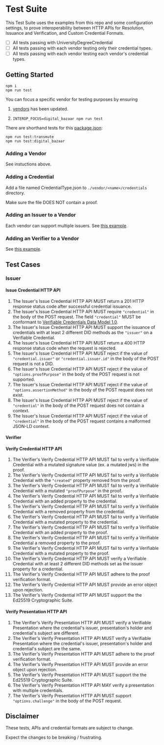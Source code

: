 # Test Suite

This Test Suite uses the examples from this repo and some configuration settings, to prove interoperability between HTTP APIs for Resolution, Issuance and Verification, and Custom Credential Formats.

- [ ] All tests passing with UniversityDegreeCredential
- [ ] All tests passing with each vendor testing only their credential types.
- [ ] All tests passing with each vendor testing each vendor's credential types.

## Getting Started

```
npm i
npm run test
```

You can focus a specific vendor for testing purposes by ensuring

1. [vendors](./vendors/index.js) has been updated.

1. `INTEROP_FOCUS=digital_bazaar npm run test`

There are shorthand tests for this [package.json](./package.json):

```
npm run test:transmute
npm run test:digital_bazaar
```

### Adding a Vendor

See instuctions above.

### Adding a Credential

Add a file named CredentialType.json to `./vendor/<name>/credentials` directory.

Make sure the file DOES NOT contain a proof.

### Adding an Issuer to a Vendor

Each vendor can support multiple issuers. See [this example](./vendors/transmute/index.js).

### Adding an Verifier to a Vendor

See [this example](./vendors/transmute/index.js).

## Test Cases

### Issuer

#### Issue Credential HTTP API

1. The Issuer's Issue Credential HTTP API MUST return a 201 HTTP response status code after successful credential issuance.
2. The Issuer's Issue Credential HTTP API MUST require `"credential"` in the body of the POST request. The field `"credential"` MUST be conformant to [Verifiable Credentials Data Model 1.0](https://www.w3.org/TR/vc-data-model/).
3. The Issuer's Issue Credential HTTP API MUST support the issuance of credentials with at least 2 different DID methods as the `"issuer"` on a Verifiable Credential.
4. The Issuer's Issue Credential HTTP API MUST return a 400 HTTP response status code when the request is rejected.
5. The Issuer's Issue Credential HTTP API MUST reject if the value of `"credential.issuer"` or `"credential.issuer.id"` in the body of the POST request is not a DID.
6. The Issuer's Issue Credential HTTP API MUST reject if the value of `"options.proofPurpose"` in the body of the POST request is not supported.
7. The Issuer's Issue Credential HTTP API MUST reject if the value of `"options.assertionMethod"` in the body of the POST request does not exist.
8. The Issuer's Issue Credential HTTP API MUST reject if the value of `"credential"` in the body of the POST request does not contain a context.
9. The Issuer's Issue Credential HTTP API MUST reject if the value of `"credential"` in the body of the POST request contains a malformed JSON-LD context.

#### Verifier

#### Verify Credential HTTP API

1. The Verifier's Verify Credential HTTP API MUST fail to verify a Verifiable Credential with a mutated signature value (ex. a mutated jws) in the proof.
2. The Verifier's Verify Credential HTTP API MUST fail to verify a Verifiable Credential with the `"created"` property removed from the proof.
3. The Verifier's Verify Credential HTTP API MUST fail to verify a Verifiable Credential with a mutated `"proofPurpose"` in the proof.
4. The Verifier's Verify Credential HTTP API MUST fail to verify a Verifiable Credential with an added property to the credential.
5. The Verifier's Verify Credential HTTP API MUST fail to verify a Verifiable Credential with a removed property from the credential.
6. The Verifier's Verify Credential HTTP API MUST fail to verify a Verifiable Credential with a mutated property to the credential.
7. The Verifier's Verify Credential HTTP API MUST fail to verify a Verifiable Credential with an added property to the proof.
8. The Verifier's Verify Credential HTTP API MUST fail to verify a Verifiable Credential a removed property to the proof.
9. The Verifier's Verify Credential HTTP API MUST fail to verify a Verifiable Credential with a mutated property to the proof.
10. The Verifier's Verify Credential HTTP API MUST verify a Verifiable Credential with at least 2 different DID methods set as the issuer property for a credential.
11. The Verifier's Verify Credential HTTP API MUST adhere to the proof verification format.
12. The Verifier's Verify Credential HTTP API MUST provide an error object upon rejection.
13. The Verifier's Verify Credential HTTP API MUST support the the Ed25519 Cryptographic Suite.

#### Verify Presentation HTTP API

1. The Verifier's Verify Presentation HTTP API MUST verify a Verifiable Presentation where the credential's issuer, presentation's holder and credential's subject are different.
2. The Verifier's Verify Presentation HTTP API MUST verify a Verifiable Presentation where the credential's issuer, presentation's holder and credential's subject are the same.
3. The Verifier's Verify Presentation HTTP API MUST adhere to the proof verification format.
4. The Verifier's Verify Presentation HTTP API MUST provide an error object upon rejection.
5. The Verifier's Verify Presentation HTTP API MUST support the the Ed25519 Cryptographic Suite.
6. The Verifier's Verify Presentation HTTP API MAY verify a presentation with multiple credentials.
7. The Verifier's Verify Presentation HTTP API MUST support `"options.challenge"` in the body of the POST request.

## Disclaimer

These tests, APIs and credential formats are subject to change.

Expect the changes to be breaking / frustrating.
